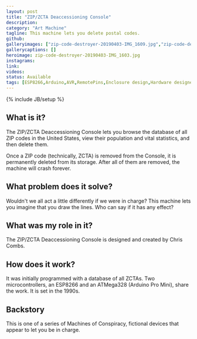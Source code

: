 ```yaml
---
layout: post
title: "ZIP/ZCTA Deaccessioning Console"
description:
category: "Art Machine"
tagline: This machine lets you delete postal codes.
github:
galleryimages: ["zip-code-destroyer-20190403-IMG_1609.jpg","zip-code-destroyer-20190403-IMG_1628.jpg","zip-code-destroyer-20180425-IMG_8351.jpg","zip-code-destroyer-20190403-IMG_1630.jpg","zip-code-destroyer-20190403-IMG_1618.jpg"]
gallerycaptions: []
heroimage: zip-code-destroyer-20190403-IMG_1603.jpg
instagrams:
link:
videos:  
status: Available
tags: [ESP8266,Arduino,AVR,RemotePins,Enclosure design,Hardware designer,Data processing,Python, Artist, Buffer Overflow]
---
```

{% include JB/setup %}

## What is it?

The ZIP/ZCTA Deaccessioning Console lets you browse the database of all ZIP codes in the United States, view their population and vital statistics, and then delete them.

Once a ZIP code (technically, ZCTA) is removed from the Console, it is permanently deleted from its storage. After all of them are removed, the machine will crash forever.

## What problem does it solve?

Wouldn't we all act a little differently if we were in charge? This machine lets you imagine that you draw the lines. Who can say if it has any effect?

## What was my role in it?

The ZIP/ZCTA Deaccessioning Console is designed and created by Chris Combs.

## How does it work?

It was initially programmed with a database of all ZCTAs. Two microcontrollers, an ESP8266 and an ATMega328 (Arduino Pro Mini), share the work. It is set in the 1990s.

## Backstory

This is one of a series of Machines of Conspiracy, fictional devices that appear to let you be in charge.
